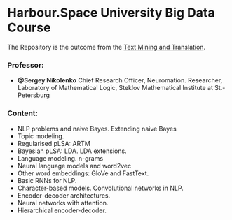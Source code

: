 # Harbour.Space University Big Data Course


The Repository is the outcome from the [Text Mining and Translation](https://in.harbour.space/data-science/text-mining-and-translation-sergey-nikolenko/).

  ### Professor:
  - **@Sergey Nikolenko** Chief Research Officer, Neuromation. Researcher, Laboratory of Mathematical Logic, Steklov Mathematical Institute at St.-Petersburg


### Content:
  - NLP problems and naive Bayes. Extending naive Bayes
  - Topic modeling. 
  - Regularised pLSA: ARTM
  - Bayesian pLSA: LDA. LDA extensions.
  - Language modeling. n-grams
  - Neural language models and word2vec
  - Other word embeddings: GloVe and FastText. 
  - Basic RNNs for NLP.
  - Character-based models. Convolutional networks in NLP.
  - Encoder-decoder architectures. 
  - Neural networks with attention.
  - Hierarchical encoder-decoder.



